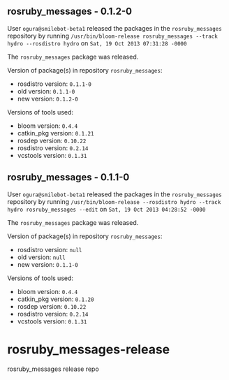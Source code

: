 ## rosruby_messages - 0.1.2-0

User `ogura@smilebot-beta1` released the packages in the `rosruby_messages` repository by running `/usr/bin/bloom-release rosruby_messages --track hydro --rosdistro hydro` on `Sat, 19 Oct 2013 07:31:28 -0000`

The `rosruby_messages` package was released.

Version of package(s) in repository `rosruby_messages`:
- rosdistro version: `0.1.1-0`
- old version: `0.1.1-0`
- new version: `0.1.2-0`

Versions of tools used:
- bloom version: `0.4.4`
- catkin_pkg version: `0.1.21`
- rosdep version: `0.10.22`
- rosdistro version: `0.2.14`
- vcstools version: `0.1.31`


## rosruby_messages - 0.1.1-0

User `ogura@smilebot-beta1` released the packages in the `rosruby_messages` repository by running `/usr/bin/bloom-release --rosdistro hydro --track hydro rosruby_messages --edit` on `Sat, 19 Oct 2013 04:28:52 -0000`

The `rosruby_messages` package was released.

Version of package(s) in repository `rosruby_messages`:
- rosdistro version: `null`
- old version: `null`
- new version: `0.1.1-0`

Versions of tools used:
- bloom version: `0.4.4`
- catkin_pkg version: `0.1.20`
- rosdep version: `0.10.22`
- rosdistro version: `0.2.14`
- vcstools version: `0.1.31`


rosruby_messages-release
========================

rosruby_messages release repo
